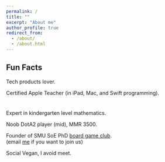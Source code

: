 ```yaml
---
permalink: /
title: ""
excerpt: "About me"
author_profile: true
redirect_from: 
  - /about/
  - /about.html
---
```


## Fun Facts

Tech products lover. 

Certified Apple Teacher (in iPad, Mac, and Swift programming).

<img src="{{site.url}}/images/AppleTeacher_black.png" height="10"/><img src="{{site.url}}/images/AppleTeacherSwiftPlaygrounds_black.png" height="10"/>

Expert in kindergarten level mathematics.  

Noob DotA2 player (mid), MMR 3500.   

Founder of SMU SoE PhD [board game club](https://lqyjasonlee.github.io/boardgame/).  
(email [me](mailto:qyli.2019@phdecons.smu.edu.sg) if you want to join us)  

Social Vegan, I avoid meet.

